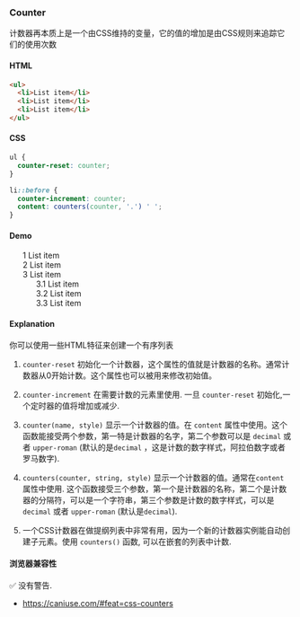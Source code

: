 ### Counter

计数器再本质上是一个由CSS维持的变量，它的值的增加是由CSS规则来追踪它们的使用次数

#### HTML

```html
<ul>
  <li>List item</li>
  <li>List item</li>
  <li>List item</li>
</ul>
```

#### CSS

```css
ul {
  counter-reset: counter;
}

li::before {
  counter-increment: counter;
  content: counters(counter, '.') ' ';
}
```

#### Demo

<div class="snippet-demo">
	<div class="snippet-demo__countable-section">
    <ul>
      <li>List item</li>
      <li>List item</li>
      <li>
        List item
        <ul>
          <li>List item</li>
          <li>List item</li>
          <li>List item</li>
        </ul>
      </li>
    </ul>
  </div>
</div>

<style>
  .snippet-demo__countable-section ul {
    counter-reset: counter;
    list-style-type: none;
  }

  .snippet-demo__countable-section li::before {
    counter-increment: counter;
    content: counters(counter, '.') ' ';
  }
</style>

#### Explanation

你可以使用一些HTML特征来创建一个有序列表

1. `counter-reset` 初始化一个计数器，这个属性的值就是计数器的名称。通常计数器从0开始计数。这个属性也可以被用来修改初始值。

2. `counter-increment` 在需要计数的元素里使用. 一旦 `counter-reset` 初始化,一个定时器的值将增加或减少.

3. `counter(name, style)` 显示一个计数器的值。在 `content` 属性中使用。这个函数能接受两个参数，第一特是计数器的名字，第二个参数可以是 `decimal` 或者 `upper-roman` (默认的是`decimal` ，这是计数的数字样式，阿拉伯数字或者罗马数字).

4. `counters(counter, string, style)` 显示一个计数器的值。通常在`content` 属性中使用. 这个函数接受三个参数，第一个是计数器的名称，第二个是计数器的分隔符，可以是一个字符串，第三个参数是计数的数字样式，可以是 `decimal` 或者 `upper-roman` (默认是`decimal`).

5. 一个CSS计数器在做提纲列表中非常有用，因为一个新的计数器实例能自动创建子元素。使用 `counters()` 函数, 可以在嵌套的列表中计数.

#### 浏览器兼容性

<span class="snippet__support-note">✅ 没有警告.</span>

* https://caniuse.com/#feat=css-counters

<!-- tags: visual, other -->

